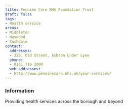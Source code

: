 ```yaml
---
title: Pennine Care NHS Foundation Trust
draft: false
tags:
- Health service
areas:
- Middleton
- Heywood
- Rochdale
contact:
  addresses:
  - 225, Old Street, Ashton Under Lyne
  phone:
  - 0161 716 3000
  web_addresses:
  - http://www.penninecare.nhs.uk/your-services/
---
```


### Information
Providing health services 
across the borough and beyond